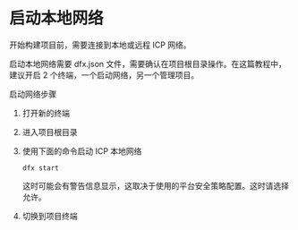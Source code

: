 # 启动本地网络

开始构建项目前，需要连接到本地或远程 ICP 网络。

启动本地网络需要 dfx.json 文件，需要确认在项目根目录操作。在这篇教程中，建议开启 2 个终端，一个启动网络，另一个管理项目。

启动网络步骤

1. 打开新的终端
2. 进入项目根目录
3. 使用下面的命令启动 ICP 本地网络  


   ```text
   dfx start
   ```

   这时可能会有警告信息显示，这取决于使用的平台安全策略配置。这时请选择允许。

4. 切换到项目终端

